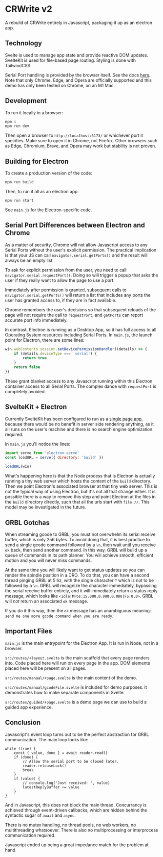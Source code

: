 # CRWrite v2

A rebuild of CRWrite entirely in Javascript, packaging it up as an electron app.

## Technology

Svelte is used to manage app state and provide reactive DOM updates. SvelteKit is used for file-based page routing. Styling is done with TailwindCSS.

Serial Port handling is provided by the browser itself. See the docs [here](https://developer.mozilla.org/en-US/docs/Web/API/Web_Serial_API). Note that only Chrome, Edge, and Opera are officially supported and this demo has only been tested on Chrome, on an M1 Mac.

## Development

To run it locally in a browser:

```bash
npm i
npm run dev
```

Then open a browser to `http://localhost:5173/` or whichever port it specifies. Make sure to open it in Chrome, not Firefox. Other browsers such as Edge, Chromium, Brave, and Opera may work but stability is not proven.

## Building for Electron

To create a production version of the code:

```bash
npm run build
```

Then, to run it all as an electron app:

```bash
npm run start
```

See `main.js` for the Electron-specific code.

## Serial Port Differences between Electron and Chrome

As a matter of security, Chrome will not allow Javascript access to any Serial Ports without the user's explicit permission. The practical implication is that your JS can call `navigator.serial.getPorts()` and the result will always be an empty list.

To ask for explicit permission from the user, you need to call `navigator.serial.requestPort()`. Doing so will trigger a popup that asks the user if they really want to allow the page to use a port.

Immediately after permission is granted, subsequent calls to `navigator.serial.getPorts()` will return a list that includes any ports the user has granted access to, if they are in fact available.

Chrome remembers the user's decisions so that subsequent reloads of the page will not require the call to `requestPort`, and `getPorts` can report accurate port info immediately.

In contrast, Electron is running as a Desktop App, so it has full access to all Operating System resources including Serial Ports. In `main.js`, the launch point for Electron, there are some lines:

```javascript
win.webContents.session.setDevicePermissionHandler((details) => {
	if (details.deviceType === 'serial') {
		return true
	}
	return false
})
```

These grant blanket access to any Javascript running within this Electron container access to all Serial Ports. The complex dance with `requestPort` is completely avoided.

## SvelteKit + Electron

Currently SvelteKit has been configured to run as a [single page app](https://kit.svelte.dev/docs/single-page-apps), because there would be no benefit in server side rendering anything, as it all runs on the user's machine and there is no search engine optimization required.

In `main.js` you'll notice the lines:

```javascript
import serve from 'electron-serve'
const loadURL = serve({ directory: 'build' })
...
loadURL(win)
```

What's happening here is that the Node process that is Electron is actually running a tiny web server which hosts the content of the `build` directory. Then we point Electron's associated browser at that tiny web server. This is not the typical way of using Electron, but it's not all that strange either. It is possible there is a way to remove this step and point Electron at the files in the `build` directory directly, such that all the urls start with `file://`. This model may be investigated in the future.

## GRBL Gotchas

When streaming gcode to GRBL, you must not overwhelm its serial receive buffer, which is only 256 bytes. To avoid doing that, it is best practice to send a single gcode command followed by a `\n`, then wait until you receive `ok` back, then send another command. In this way, GRBL will build up a queue of commands in its path planner. You will achieve smooth, efficient motion and you will never miss commands.

At the same time you will likely want to get status updates so you can render the spindle position in a DRO. To do that, you can have a second thread pinging GRBL at 5 hz, with the single character `?` which is _not_ to be followed by a `\n`. GRBL will recognize the character immediately, bypassing the serial receive buffer entirely, and it will immediately return a status reply message, which looks like `<Idle|MPos:15.000,0.000,0.000|FS:0,0>`. GRBL will _not_ return an associated `ok` message.

If you do it this way, then the `ok` message has an unambiguous meaning: `send me one more gcode command when you are ready`.

## Important Files

`main.js` is the main entrypoint for the Electron App. It is run in Node, not in a browser.

`src/routes/+layout.svelte` is the main scaffold that every page renders into. Code placed here will run on every page in the app. DOM elements placed here will be present on all pages.

`src/routes/manual/+page.svelte` is the main content of the demo.

`src/routes/manual/gcodeFile.svelte` is included for demo purposes. It demonstrates how to make separate components in Svelte.

`src/routes/guided/+page.svelte` is a demo page we can use to build a guided app experience.

## Conclusion

Javascript's event loop turns out to be the perfect abstraction for GRBL communication. The main loop looks like:

```
while (true) {
    const { value, done } = await reader.read()
    if (done) {
        // Allow the serial port to be closed later.
        reader.releaseLock()
        break
    }
    if (value) {
        // console.log('Just received: ', value)
        latestReplyBuffer += value
    }
}
```

And in Javascript, this does not block the main thread. Concurrancy is achieved through event-driven callbacks, which are hidden behind the syntactic sugar of `await` and `async`.

There is no mutex handling, no thread pools, no web workers, no multithreading whatsoever. There is also no multiprocessing or interprocess communication required.

Javascript ended up being a great impedance match for the problem at hand.
